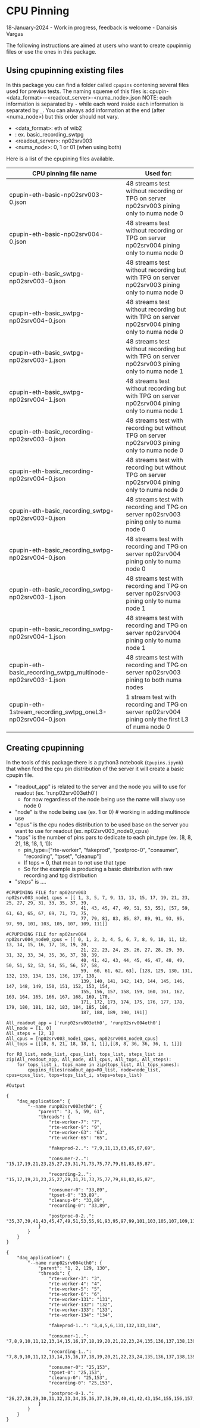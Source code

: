 # CPU Pinning
18-January-2024 - Work in progress, feedback is welcome - Danaisis Vargas

The following instructions are aimed at users who want to create cpupinnig files or use the ones in this package. 

## Using cpupinning existing files
In this package you can find a folder called `cpupins` contening several files used for previus tests. The naming squeme of this files is: cpupin-<data_format>-<test>-<readout_server>-<numa_node>.json
NOTE: each information is separated by `-` while each word inside each information is separated by `_`. You can always add information at the end (after <numa_node>) but this order should not vary. 
- <data_format>: eth of wib2
- <test>: ex. basic_recording_swtpg
- <readout_server>: np02srv003
- <numa_node>: 0, 1 or 01 (when using both)

Here is a list of the cpupining files available.

| CPU pinning file name | Used for: |
| --- | --- |
| cpupin-eth-basic-np02srv003-0.json | 48 streams test without recording or TPG on server np02srv003 pining only to numa node 0 |
| cpupin-eth-basic-np02srv004-0.json | 48 streams test without recording or TPG on server np02srv004 pining only to numa node 0 |
| cpupin-eth-basic_swtpg-np02srv003-0.json | 48 streams test without recording but with TPG on server np02srv003 pining only to numa node 0 |
| cpupin-eth-basic_swtpg-np02srv004-0.json | 48 streams test without recording but with TPG on server np02srv004 pining only to numa node 0 |
| cpupin-eth-basic_swtpg-np02srv003-1.json | 48 streams test without recording but with TPG on server np02srv003 pining only to numa node 1 |
| cpupin-eth-basic_swtpg-np02srv004-1.json | 48 streams test without recording but with TPG on server np02srv004 pining only to numa node 1 |
| cpupin-eth-basic_recording-np02srv003-0.json | 48 streams test with recording but without TPG on server np02srv003 pining only to numa node 0 |
| cpupin-eth-basic_recording-np02srv004-0.json | 48 streams test with recording but without TPG on server np02srv004 pining only to numa node 0 |
| cpupin-eth-basic_recording_swtpg-np02srv003-0.json | 48 streams test with recording and TPG on server np02srv003 pining only to numa node 0 |
| cpupin-eth-basic_recording_swtpg-np02srv004-0.json | 48 streams test with recording and TPG on server np02srv004 pining only to numa node 0 |
| cpupin-eth-basic_recording_swtpg-np02srv003-1.json | 48 streams test with recording and TPG on server np02srv003 pining only to numa node 1 |
| cpupin-eth-basic_recording_swtpg-np02srv004-1.json | 48 streams test with recording and TPG on server np02srv004 pining only to numa node 1 |
| cpupin-eth-basic_recording_swtpg_multinode-np02srv003-1.json | 48 streams test with recording and TPG on server np02srv003 pining to both numa nodes |
| cpupin-eth-1stream_recording_swtpg_oneL3-np02srv004-0.json | 1 stream test with recording and TPG on server np02srv004 pining only the first L3 of numa node 0 |

## Creating cpupinning
In the tools of this package there is a python3 notebook (`Cpupins.ipynb`) that when feed the cpu pin distribution of the server it will create a basic cpupin file. 

- "readout_app" is related to the server and the node you will to use for readout (ex. 'runp02srv003eth0')
    * for now regardless of the node being use the name will alway use node 0
- "node" is the node being use (ex. 1 or 0) # working in adding multinode use 
- "cpus" is the cpu nodes distribution to be used base on the server you want to use for readout (ex. np02srv003_node0_cpus)
- "tops" is the number of pins pars to dedicate to each pin_type (ex. [8, 8, 21, 18, 18, 1, 1]):
    * pin_type=["rte-worker", "fakeprod", "postproc-0", "consumer", "recording", "tpset", "cleanup"]
    * If tops = 0, that mean to not use that type
    * So for the example is producing a basic distribution with raw recording and tpg distribution
- "steps" is ....

```
#CPUPINING FILE for np02srv003
np02srv003_node1_cpus = [[ 1, 3, 5, 7, 9, 11, 13, 15, 17, 19, 21, 23, 25, 27, 29, 31, 33, 35, 37, 39, 
                            41, 43, 45, 47, 49, 51, 53, 55], [57, 59, 61, 63, 65, 67, 69, 71, 73, 75, 
                            77, 79, 81, 83, 85, 87, 89, 91, 93, 95, 97, 99, 101, 103, 105, 107, 109, 111]]

#CPUPINING FILE for np02srv004
np02srv004_node0_cpus = [[ 0, 1, 2, 3, 4, 5, 6, 7, 8, 9, 10, 11, 12, 13, 14, 15, 16, 17, 18, 19, 20, 
                            21, 22, 23, 24, 25, 26, 27, 28, 29, 30, 31, 32, 33, 34, 35, 36, 37, 38, 39, 
                            40, 41, 42, 43, 44, 45, 46, 47, 48, 49, 50, 51, 52, 53, 54, 55, 56, 57, 58, 
                            59,  60, 61, 62, 63], [128, 129, 130, 131, 132, 133, 134, 135, 136, 137, 138, 
                            139, 140, 141, 142, 143, 144, 145, 146, 147, 148, 149, 150, 151, 152, 153, 154,
                            155, 156, 157, 158, 159, 160, 161, 162, 163, 164, 165, 166, 167, 168, 169, 170, 
                            171, 172, 173, 174, 175, 176, 177, 178, 179, 180, 181, 182, 183, 184, 185, 186, 
                            187, 188, 189, 190, 191]]

All_readout_app = ['runp02srv003eth0', 'runp02srv004eth0']
All_node = [1, 0]
All_steps = [2, 1]
All_cpus = [np02srv003_node1_cpus, np02srv004_node0_cpus]
All_tops = [[[8, 8, 21, 18, 18, 1, 1]],[[8, 8, 36, 36, 36, 1, 1]]]

for RO_list, node_list, cpus_list, tops_list, steps_list in zip(All_readout_app, All_node, All_cpus, All_tops, All_steps):
    for tops_list_i, tops_name in zip(tops_list, All_tops_names):
        cpupins_files(readout_app=RO_list, node=node_list, cpus=cpus_list, tops=tops_list_i, steps=steps_list)

#Output

{
    "daq_application": {
        "--name runp02srv003eth0": {
            "parent": "3, 5, 59, 61",
            "threads": {
                "rte-worker-7": "7",
                "rte-worker-9": "9",
                "rte-worker-63": "63",
                "rte-worker-65": "65",
      
                "fakeprod-2..": "7,9,11,13,63,65,67,69",
      
                "consumer-2..": "15,17,19,21,23,25,27,29,31,71,73,75,77,79,81,83,85,87",
      
                "recording-2..": "15,17,19,21,23,25,27,29,31,71,73,75,77,79,81,83,85,87",
      
                "consumer-0": "33,89",
                "tpset-0": "33,89",
                "cleanup-0": "33,89",
                "recording-0": "33,89",
      
                "postproc-0-2..": "35,37,39,41,43,45,47,49,51,53,55,91,93,95,97,99,101,103,105,107,109,111",
            }
        }
    }
}

{
    "daq_application": {
        "--name runp02srv004eth0": {
            "parent": "1, 2, 129, 130",
            "threads": {
                "rte-worker-3": "3",
                "rte-worker-4": "4",
                "rte-worker-5": "5",
                "rte-worker-6": "6",
                "rte-worker-131": "131",
                "rte-worker-132": "132",
                "rte-worker-133": "133",
                "rte-worker-134": "134",
      
                "fakeprod-1..": "3,4,5,6,131,132,133,134",
      
                "consumer-1..": "7,8,9,10,11,12,13,14,15,16,17,18,19,20,21,22,23,24,135,136,137,138,139,140,141,142,143,144,145,146,147,148,149,150,151,152",
      
                "recording-1..": "7,8,9,10,11,12,13,14,15,16,17,18,19,20,21,22,23,24,135,136,137,138,139,140,141,142,143,144,145,146,147,148,149,150,151,152",
      
                "consumer-0": "25,153",
                "tpset-0": "25,153",
                "cleanup-0": "25,153",
                "recording-0": "25,153",
      
                "postproc-0-1..": "26,27,28,29,30,31,32,33,34,35,36,37,38,39,40,41,42,43,154,155,156,157,158,159,160,161,162,163,164,165,166,167,168,169,170,171",
            }
        }
    }
}
```